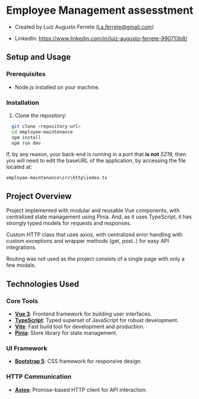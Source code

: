 # Employee Management assesstment

- Created by Luiz Augusto Ferrete (l.a.ferrete@gmail.com)

- LinkedIn: https://www.linkedin.com/in/luiz-augusto-ferrete-990713b8/

## Setup and Usage

### Prerequisites
- Node.js installed on your machine.

### Installation
1. Clone the repository:
 ```bash
   git clone <repository-url>
   cd employee-maintenance
   npm install
   npm run dev
``` 

If, by any reason, your back-end is running in a port that **is not** *5219*, then you will need to edit the baseURL of the application, by accessing the file located at:
```
employee-maintenance\src\http\index.ts
```

## Project Overview
Project implemented with modular and reusable Vue components, with centralized state management using Pinia. And, as it uses TypeScript, it has strongly typed models for requests and responses.

Custom HTTP class that uses axios, with centralized error handling with custom exceptions and wrapper methods (get, post..) for easy API integrations.

Routing was not used as the project consists of a single page with only a few modals.

## Technologies Used

### Core Tools
- **[Vue 3](https://vuejs.org/)**: Frontend framework for building user interfaces.
- **[TypeScript](https://www.typescriptlang.org/)**: Typed superset of JavaScript for robust development.
- **[Vite](https://vitejs.dev/)**: Fast build tool for development and production.
- **[Pinia](https://pinia.vuejs.org/)**: Store library for state management.

### UI Framework
- **[Bootstrap 5](https://getbootstrap.com/)**: CSS framework for responsive design.

### HTTP Communication
- **[Axios](https://axios-http.com/)**: Promise-based HTTP client for API interaction.
